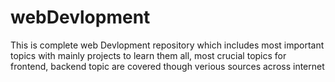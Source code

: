 # webDevlopment
This is complete web Devlopment  repository which includes most important topics with mainly projects to learn them all, most crucial topics for frontend, backend topic are covered though verious sources across internet
